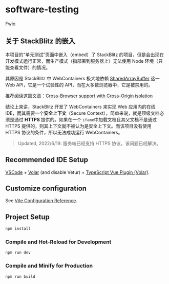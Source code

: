 # software-testing

Fwio

## 关于 StackBlitz 的嵌入

本项目的“单元测试”页面中嵌入（embed）了 StackBlitz 的项目，但是会出现在开发模式运行正常，而生产模式（指部署到服务器上）无法使用 Node 环境（只能查看文件）的情况。

其原因是 StackBlitz 中 WebContainers 极大地依赖 [SharedArrayBuffer](https://developer.mozilla.org/zh-CN/docs/Web/JavaScript/Reference/Global_Objects/SharedArrayBuffer) 这一 Web API，它是一个试验性的 API，而在大多数浏览器中，它是被禁用的。

推荐阅读这篇文章：[Cross-Browser support with Cross-Origin isolation](https://blog.stackblitz.com/posts/cross-browser-with-coop-coep/)

结论上来讲，StackBlitz 开发了 WebContainers 来实现 Web 应用内的在线 IDE，而其需要一个**安全上下文**（Secure Context），简单来说，就是顶级文档必须是通过 **HTTPS** 提供的。如果在一个 `ifame`中加载文档且其父文档不是通过 HTTPS 提供的，则其上下文就不被认为是安全上下文。而该项目没有使用 HTTPS 协议的条件，所以无法成功运行 WebContainers。

> Updated, 2022/6/19: 服务端已经支持 HTTPS 协议，该问题已经解决。

## Recommended IDE Setup

[VSCode](https://code.visualstudio.com/) + [Volar](https://marketplace.visualstudio.com/items?itemName=johnsoncodehk.volar) (and disable Vetur) + [TypeScript Vue Plugin (Volar)](https://marketplace.visualstudio.com/items?itemName=johnsoncodehk.vscode-typescript-vue-plugin).

## Customize configuration

See [Vite Configuration Reference](https://vitejs.dev/config/).

## Project Setup

```sh
npm install
```

### Compile and Hot-Reload for Development

```sh
npm run dev
```

### Compile and Minify for Production

```sh
npm run build
```
